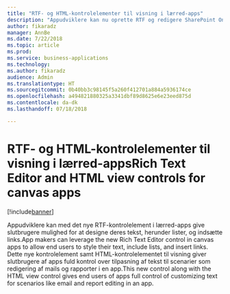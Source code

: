 ```yaml
---
title: "RTF- og HTML-kontrolelementer til visning i lærred-apps"
description: "Appudviklere kan nu oprette RTF og redigere SharePoint Online-felter i RTF-format i lærred-apps"
author: fikaradz
manager: AnnBe
ms.date: 7/22/2018
ms.topic: article
ms.prod: 
ms.service: business-applications
ms.technology: 
ms.author: fikaradz
audience: Admin
ms.translationtype: HT
ms.sourcegitcommit: 0b40bb3c98145f5a260f412701a884a5936174ce
ms.openlocfilehash: a494821880325a3341dbf89d8625e6e23eed875d
ms.contentlocale: da-dk
ms.lasthandoff: 07/18/2018

---
```

# <a name="rich-text-editor-and-html-view-controls-for-canvas-apps"></a><span data-ttu-id="8a37f-103">RTF- og HTML-kontrolelementer til visning i lærred-apps</span><span class="sxs-lookup"><span data-stu-id="8a37f-103">Rich Text Editor and HTML view controls for canvas apps</span></span>


[!include[banner](../../includes/banner.md)]

<span data-ttu-id="8a37f-104">Appudviklere kan med det nye RTF-kontrolelement i lærred-apps give slutbrugere mulighed for at designe deres tekst, herunder lister, og indsætte links.</span><span class="sxs-lookup"><span data-stu-id="8a37f-104">App makers can leverage the new Rich Text Editor control in canvas apps to allow end users to style their text, include lists, and insert links.</span></span>  <span data-ttu-id="8a37f-105">Dette nye kontrolelement samt HTML-kontrolelementet til visning giver slutbrugere af apps fuld kontrol over tilpasning af tekst til scenarier som redigering af mails og rapporter i en app.</span><span class="sxs-lookup"><span data-stu-id="8a37f-105">This new control along with the HTML view control gives end users of apps full control of customizing text for scenarios like email and report editing in an app.</span></span> 

